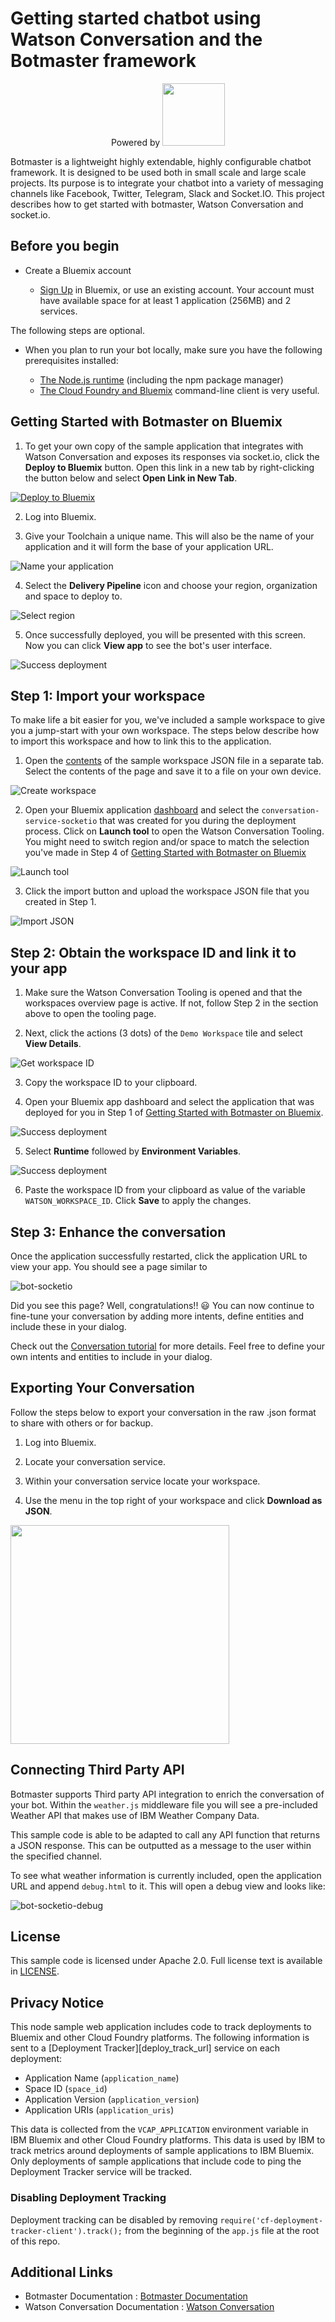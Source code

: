 # Getting started chatbot using Watson Conversation and the Botmaster framework
<div align="center">
Powered by <img src="http://botmasterai.com/documentation/latest/images/botmaster_light.svg" width="100"/>
</div>

Botmaster is a lightweight highly extendable, highly configurable chatbot framework. It is designed to be used both in small scale and large scale projects. Its purpose is to integrate your chatbot into a variety of messaging channels like Facebook, Twitter, Telegram, Slack and Socket.IO. This project describes how to get started with botmaster, Watson Conversation and socket.io.

## Before you begin

* Create a Bluemix account

    * [Sign Up](https://developer.ibm.com/sso/bmregistration) in Bluemix, or use an existing account. Your account must have available space for at least 1 application (256MB) and 2 services.

The following steps are optional.

* When you plan to run your bot locally, make sure you have the following prerequisites installed:

    * [The Node.js runtime](https://nodejs.org/en/) (including the npm package manager)
    * [The Cloud Foundry and Bluemix](https://console.ng.bluemix.net/docs/cli/index.html#cli) command-line client is very useful.

## Getting Started with Botmaster on Bluemix

1. To get your own copy of the sample application that integrates with Watson Conversation and exposes its responses via socket.io, click the **Deploy to Bluemix** button. Open this link in a new tab by right-clicking the button below and select **Open Link in New Tab**.

  [![Deploy to Bluemix](https://deployment-tracker.mybluemix.net/stats/a3a41102a5d277cce1b65b7b1dc018e8/button.svg)](https://bluemix.net/deploy?repository=https://github.com/eciggaar/botmaster-watsonconversation-socketio.git)

2. Log into Bluemix.

3. Give your Toolchain a unique name. This will also be the name of your application and it will form the base of your application URL.

  ![Name your application][1]

4. Select the **Delivery Pipeline** icon and choose your region, organization and space to deploy to.

  ![Select region][2]

5. Once successfully deployed, you will be presented with this screen. Now you can click **View app** to see the bot's user interface.

  ![Success deployment][3]

## Step 1: Import your workspace

To make life a bit easier for you, we've included a sample workspace to give you a jump-start with your own workspace. The steps below describe how to import this workspace and how to link this to the application.

1. Open the [contents][4] of the sample workspace JSON file in a separate tab. Select the contents of the page and save it to a file on your own device.

  ![Create workspace][5]

2. Open your Bluemix application [dashboard](https://console.ng.bluemix.net) and select the `conversation-service-socketio` that was created for you during the deployment process. Click on **Launch tool** to open the Watson Conversation Tooling. You might need to switch region and/or space to match the selection you've made in Step 4 of [Getting Started with Botmaster on Bluemix](#getting-started-with-botmaster-on-bluemix)

  ![Launch tool][6]

3. Click the import button and upload the workspace JSON file that you created in Step 1.

  ![Import JSON][7]

## Step 2: Obtain the workspace ID and link it to your app

1. Make sure the Watson Conversation Tooling is opened and that the workspaces overview page is active. If not, follow Step 2 in the section above to open the tooling page.

2. Next, click the actions (3 dots) of the `Demo Workspace` tile and select **View Details**.

  ![Get workspace ID][8]

3. Copy the workspace ID to your clipboard.

4. Open your Bluemix app dashboard and select the application that was deployed for you in Step 1 of [Getting Started with Botmaster on Bluemix](#getting-started-with-botmaster-on-bluemix).

  ![Success deployment][9]

5. Select **Runtime** followed by **Environment Variables**.

  ![Success deployment][10]

6. Paste the workspace ID from your clipboard as value of the variable `WATSON_WORKSPACE_ID`. Click **Save** to apply the changes.

## Step 3: Enhance the conversation

Once the application successfully restarted, click the application URL to view your app. You should see a page similar to

![bot-socketio][11]

Did you see this page? Well, congratulations!! :smiley: You can now continue to fine-tune your conversation by adding more intents, define entities and include these in your dialog.

Check out the [Conversation tutorial](CONVERSATION.md) for more details. Feel free to define your own intents and entities to include in your dialog.

## Exporting Your Conversation

Follow the steps below to export your conversation in the raw .json format to share with others or for backup.

1. Log into Bluemix.

2. Locate your conversation service.

3. Within your conversation service locate your workspace.

4. Use the menu in the top right of your workspace and click **Download as JSON**.

  <img src="https://github.com/eciggaar/botmaster-watsonconversation-socketio/blob/master/readmeimages/instance.png?raw=true" width="350px">

## Connecting Third Party API
Botmaster supports Third party API integration to enrich the conversation of your bot. Within the `weather.js` middleware file you will see a pre-included Weather API that makes use of IBM Weather Company Data.

This sample code is able to be adapted to call any API function that returns a JSON response. This can be outputted as a message to the user within the specified channel.

To see what weather information is currently included, open the application URL and append `debug.html` to it. This will open a debug view and looks like:

![bot-socketio-debug][12]

## License

  This sample code is licensed under Apache 2.0. Full license text is available in [LICENSE](LICENSE).

## Privacy Notice

This node sample web application includes code to track deployments to Bluemix and other Cloud Foundry platforms. The following information is sent to a [Deployment Tracker][deploy_track_url] service on each deployment:

* Application Name (`application_name`)
* Space ID (`space_id`)
* Application Version (`application_version`)
* Application URIs (`application_uris`)

This data is collected from the `VCAP_APPLICATION` environment variable in IBM Bluemix and other Cloud Foundry platforms. This data is used by IBM to track metrics around deployments of sample applications to IBM Bluemix. Only deployments of sample applications that include code to ping the Deployment Tracker service will be tracked.

### Disabling Deployment Tracking

Deployment tracking can be disabled by removing `require('cf-deployment-tracker-client').track();` from the beginning of the `app.js` file at the root of this repo.

## Additional Links

* Botmaster Documentation : [Botmaster Documentation](http://botmasterai.com/)
* Watson Conversation Documentation : [Watson Conversation](http://www.ibm.com/watson/developercloud/doc/conversation/index.html)

[1]: https://github.com/eciggaar/botmaster-watsonconversation-socketio/blob/master/readmeimages/bluemixname.png?raw=true
[2]: https://github.com/eciggaar/botmaster-watsonconversation-socketio/blob/master/readmeimages/region.png?raw=true
[3]: https://github.com/eciggaar/botmaster-watsonconversation-socketio/blob/master/readmeimages/success.png?raw=true
[4]: https://raw.githubusercontent.com/eciggaar/botmaster-watsonconversation-socketio/master/resources/demo-workspace-socketio.json
[5]: https://github.com/eciggaar/botmaster-watsonconversation-socketio/blob/master/readmeimages/create-workspace.png?raw=true
[6]: https://github.com/eciggaar/botmaster-watsonconversation-socketio/blob/master/readmeimages/launch.png?raw=true
[7]: https://github.com/eciggaar/botmaster-watsonconversation-socketio/blob/master/readmeimages/import-json.png?raw=true
[8]: https://github.com/eciggaar/botmaster-watsonconversation-socketio/blob/master/readmeimages/workspaceid.png?raw=true
[9]: https://github.com/eciggaar/botmaster-watsonconversation-socketio/blob/master/readmeimages/select-app.png?raw=true
[10]: https://github.com/eciggaar/botmaster-watsonconversation-socketio/blob/master/readmeimages/envvar.png?raw=true
[11]: https://github.com/eciggaar/botmaster-watsonconversation-socketio/blob/master/readmeimages/bot-socketio.png?raw=true
[12]: https://github.com/eciggaar/botmaster-watsonconversation-socketio/blob/master/readmeimages/bot-socketio-debug.png?raw=true
